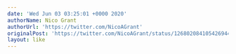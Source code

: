 ```yaml
---
date: 'Wed Jun 03 03:25:01 +0000 2020'
authorName: Nico Grant
authorUrl: 'https://twitter.com/NicoAGrant'
originalPost: 'https://twitter.com/NicoAGrant/status/1268020841054269440'
layout: like
---
```

